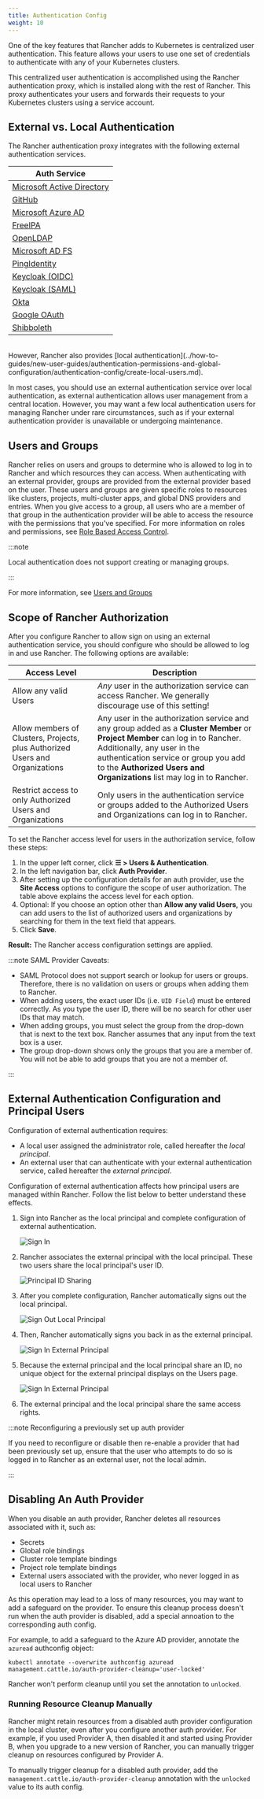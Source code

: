 ```yaml
---
title: Authentication Config
weight: 10
---
```


One of the key features that Rancher adds to Kubernetes is centralized user authentication. This feature allows your users to use one set of credentials to authenticate with any of your Kubernetes clusters.

This centralized user authentication is accomplished using the Rancher authentication proxy, which is installed along with the rest of Rancher. This proxy authenticates your users and forwards their requests to your Kubernetes clusters using a service account.

## External vs. Local Authentication

The Rancher authentication proxy integrates with the following external authentication services.

| Auth Service                                                                                     |
| ------------------------------------------------------------------------------------------------ |
| [Microsoft Active Directory](../how-to-guides/new-user-guides/authentication-permissions-and-global-configuration/authentication-config/configure-active-directory.md)  |
| [GitHub](../how-to-guides/new-user-guides/authentication-permissions-and-global-configuration/authentication-config/configure-github.md)                  |
| [Microsoft Azure AD](../how-to-guides/new-user-guides/authentication-permissions-and-global-configuration/authentication-config/configure-azure-ad.md)    |
| [FreeIPA](../how-to-guides/new-user-guides/authentication-permissions-and-global-configuration/authentication-config/configure-freeipa.md)                |
| [OpenLDAP](configure-openldap.md)              |
| [Microsoft AD FS](configure-microsoft-ad-federation-service-saml.md) |
| [PingIdentity](../how-to-guides/new-user-guides/authentication-permissions-and-global-configuration/authentication-config/configure-pingidentity.md)     |
| [Keycloak (OIDC)](../how-to-guides/new-user-guides/authentication-permissions-and-global-configuration/authentication-config/configure-keycloak-oidc.md)  |
| [Keycloak (SAML)](../how-to-guides/new-user-guides/authentication-permissions-and-global-configuration/authentication-config/configure-keycloak-saml.md)  |
| [Okta](../how-to-guides/new-user-guides/authentication-permissions-and-global-configuration/authentication-config/configure-okta-saml.md)                      |
| [Google OAuth](../how-to-guides/new-user-guides/authentication-permissions-and-global-configuration/authentication-config/configure-google-oauth.md)            |
| [Shibboleth](configure-shibboleth-saml.md)           |

<br/>
However, Rancher also provides [local authentication](../how-to-guides/new-user-guides/authentication-permissions-and-global-configuration/authentication-config/create-local-users.md).

In most cases, you should use an external authentication service over local authentication, as external authentication allows user management from a central location. However, you may want a few local authentication users for managing Rancher under rare circumstances, such as if your external authentication provider is unavailable or undergoing maintenance.

## Users and Groups

Rancher relies on users and groups to determine who is allowed to log in to Rancher and which resources they can access. When authenticating with an external provider, groups are provided from the external provider based on the user. These users and groups are given specific roles to resources like clusters, projects, multi-cluster apps, and global DNS providers and entries. When you give access to a group, all users who are a member of that group in the authentication provider will be able to access the resource with the permissions that you've specified. For more information on roles and permissions, see [Role Based Access Control](manage-role-based-access-control-rbac.md).

:::note

Local authentication does not support creating or managing groups.

:::

For more information, see [Users and Groups](../how-to-guides/new-user-guides/authentication-permissions-and-global-configuration/authentication-config/manage-users-and-groups.md)

## Scope of Rancher Authorization

After you configure Rancher to allow sign on using an external authentication service, you should configure who should be allowed to log in and use Rancher. The following options are available:

| Access Level | Description |
|----------------------------------------------|-------------|
| Allow any valid Users                   | _Any_ user in the authorization service can access Rancher. We generally discourage use of this setting! |
| Allow members of Clusters, Projects, plus Authorized Users and Organizations | Any user in the authorization service and any group added as a **Cluster Member** or **Project Member** can log in to Rancher. Additionally, any user in the authentication service or group you add to the **Authorized Users and Organizations** list may log in to Rancher. |
| Restrict access to only Authorized Users and Organizations | Only users in the authentication service or groups added to the Authorized Users and Organizations can log in to Rancher. |

To set the Rancher access level for users in the authorization service, follow these steps:

1. In the upper left corner, click **☰ > Users & Authentication**.
1. In the left navigation bar, click **Auth Provider**.
1. After setting up the configuration details for an auth provider, use the **Site Access** options to configure the scope of user authorization. The table above explains the access level for each option.
1. Optional: If you choose an option other than **Allow any valid Users,** you can add users to the list of authorized users and organizations by searching for them in the text field that appears.
1. Click **Save**.

**Result:** The Rancher access configuration settings are applied.

:::note SAML Provider Caveats:

- SAML Protocol does not support search or lookup for users or groups. Therefore, there is no validation on users or groups when adding them to Rancher.
- When adding users, the exact user IDs (i.e. `UID Field`) must be entered correctly. As you type the user ID, there will be no search for other  user IDs that may match.
- When adding groups, you must select the group from the drop-down that is next to the text box. Rancher assumes that any input from the text box is a user.
- The group drop-down shows only the groups that you are a member of. You will not be able to add groups that you are not a member of.

:::

## External Authentication Configuration and Principal Users

Configuration of external authentication requires:

- A local user assigned the administrator role, called hereafter the _local principal_.
- An external user that can authenticate with your external authentication service, called hereafter the _external principal_.

Configuration of external authentication affects how principal users are managed within Rancher. Follow the list below to better understand these effects.

1. Sign into Rancher as the local principal and complete configuration of external authentication.

    ![Sign In](/img/sign-in.png)

2. Rancher associates the external principal with the local principal. These two users share the local principal's user ID.

    ![Principal ID Sharing](/img/principal-ID.png)

3. After you complete configuration, Rancher automatically signs out the local principal.

    ![Sign Out Local Principal](/img/sign-out-local.png)

4. Then, Rancher automatically signs you back in as the external principal.

    ![Sign In External Principal](/img/sign-in-external.png)

5. Because the external principal and the local principal share an ID, no unique object for the external principal displays on the Users page.

    ![Sign In External Principal](/img/users-page.png)

6. The external principal and the local principal share the same access rights.

:::note Reconfiguring a previously set up auth provider

If you need to reconfigure or disable then re-enable a provider that had been previously set up, ensure that the user who attempts to do so
is logged in to Rancher as an external user, not the local admin.

:::

## Disabling An Auth Provider

When you disable an auth provider, Rancher deletes all resources associated with it, such as:
- Secrets
- Global role bindings
- Cluster role template bindings
- Project role template bindings
- External users associated with the provider, who never logged in as local users to Rancher

As this operation may lead to a loss of many resources, you may want to add a safeguard on the provider.
To ensure this cleanup process doesn't run when the auth provider is disabled, add a special annoation to the corresponding auth config.

For example, to add a safeguard to the Azure AD provider, annotate the `azuread` authconfig object:

`kubectl annotate --overwrite authconfig azuread management.cattle.io/auth-provider-cleanup='user-locked'`

Rancher won't perform cleanup until you set the annotation to `unlocked`.

### Running Resource Cleanup Manually

Rancher might retain resources from a disabled auth provider configuration in the local cluster, even after you configure another auth provider.
For example, if you used Provider A, then disabled it and started using Provider B, when you upgrade to a new version of Rancher,
you can manually trigger cleanup on resources configured by Provider A.

To manually trigger cleanup for a disabled auth provider, add the `management.cattle.io/auth-provider-cleanup` annotation with the `unlocked` value
to its auth config.

